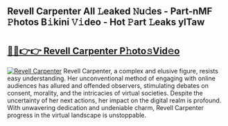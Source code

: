 ## Revell Carpenter All 𝙻eaked 𝙽u𝚍es - Part-nMF 𝙿hotos B𝚒kini 𝚅𝚒deo - Hot 𝙿art 𝙻eaks ylTaw

# <h2><a href="http://ld1som.urlbe.top/?page=Revell+Carpenter">🔗🔗👉👉 Revell Carpenter P𝚑oto𝚜Vid𝚎o</a></h2>

[![Revell Carpenter](https://i.imgur.com/eBuTRDB.gif)](http://ld1som.urlbe.top/?page=Revell+Carpenter)
Revell Carpenter, a complex and elusive figure, resists easy understanding. Her unconventional method of engaging with online audiences has allured and offended observers, stimulating debates on consent, morality, and the intricacies of virtual societies. Despite the uncertainty of her next actions, her impact on the digital realm is profound. With unwavering dedication and undeniable charm, Revell Carpenter progress in the virtual landscape is unstoppable.
